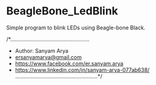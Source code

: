# BeagleBone_LedBlink
Simple program to blink LEDs using Beagle-bone Black.

/*....................................................
* Author: Sanyam Arya
* ersanyamarya@gmail.com
* https://www.facebook.com/er.sanyam.arya
* https://www.linkedin.com/in/sanyam-arya-077ab638/
......................................................*/
